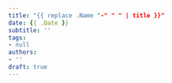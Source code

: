 ```yaml
---
title: "{{ replace .Name "-" " " | title }}"
date: {{ .Date }}
subtitle: ''
tags:
- null
authors:
- ''
draft: true
---
```


